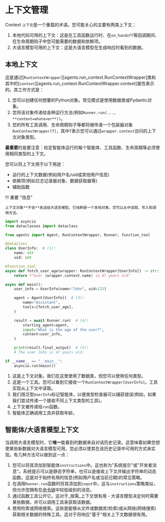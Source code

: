 # 上下文管理

Context `上下文`是一个重载的术语。您可能关心的主要有两类上下文：

1. 本地代码可用的上下文：这是在工具函数运行时、在`on_handoff`等回调期间、在生命周期钩子中您可能需要的数据和依赖项。
2. 大语言模型可用的上下文：这是大语言模型在生成响应时看到的数据。

## 本地上下文

这是通过[`RunContextWrapper`][agents.run_context.RunContextWrapper]类和其中的[`context`][agents.run_context.RunContextWrapper.context]属性表示的。其工作方式是：

1. 您可以创建任何想要的Python对象。常见模式是使用数据类或Pydantic对象。
2. 您将该对象传递给各种运行方法(例如`Runner.run(..., **context=whatever**))`。
3. 您的所有工具调用、生命周期钩子等都将被传递一个包装器对象`RunContextWrapper[T]`，其中`T`表示您可以通过`wrapper.context`访问的上下文对象类型。

**最重要**的是要注意：给定智能体运行的每个智能体、工具函数、生命周期等必须使用相同类型的上下文。

您可以将上下文用于以下用途：

-   运行的上下文数据(例如用户名/uid或其他用户信息)
-   依赖项(例如日志记录器对象、数据获取器等)
-   辅助函数

!!! 重要 "信息"

    上下文对象**不会**发送给大语言模型。它纯粹是一个本地对象，您可以从中读取、写入和调用方法。

```python
import asyncio
from dataclasses import dataclass

from agents import Agent, RunContextWrapper, Runner, function_tool

@dataclass
class UserInfo:  # (1)!
    name: str
    uid: int

@function_tool
async def fetch_user_age(wrapper: RunContextWrapper[UserInfo]) -> str:  # (2)!
    return f"User {wrapper.context.name} is 47 years old"

async def main():
    user_info = UserInfo(name="John", uid=123)

    agent = Agent[UserInfo](  # (3)!
        name="Assistant",
        tools=[fetch_user_age],
    )

    result = await Runner.run(  # (4)!
        starting_agent=agent,
        input="What is the age of the user?",
        context=user_info,
    )

    print(result.final_output)  # (5)!
    # The user John is 47 years old.

if __name__ == "__main__":
    asyncio.run(main())
```

1. 这是上下文对象。我们在这里使用了数据类，但您可以使用任何类型。
2. 这是一个工具。您可以看到它接收一个`RunContextWrapper[UserInfo]`。工具实现从上下文中读取。
3. 我们用泛型`UserInfo`标记智能体，以便类型检查器可以捕获错误(例如，如果我们尝试传递一个接收不同上下文类型的工具)。
4. 上下文被传递给`run`函数。
5. 智能体正确调用工具并获取年龄。

## 智能体/大语言模型上下文

当调用大语言模型时，它**唯一**能看到的数据来自对话历史记录。这意味着如果您想使某些新数据对大语言模型可用，您必须以使其在该历史记录中可用的方式来实现。有几种方法可以做到这一点：

1. 您可以将其添加到智能体`instructions`中。这也称为"系统提示"或"开发者消息"。系统提示可以是静态字符串，也可以是接收上下文并输出字符串的动态函数。这是对于始终有用的信息(例如用户名或当前日期)的常见策略。
2. 在调用`Runner.run`函数时将其添加到`input`中。这与`instructions`策略类似，但允许您拥有在[命令链](https://cdn.openai.com/spec/model-spec-2024-05-08.html#follow-the-chain-of-command)中较低级别的消息。
3. 通过函数工具公开它。这对于_按需_上下文很有用 - 大语言模型决定何时需要某些数据，并可以调用工具来获取该数据。
4. 使用检索或网络搜索。这些是能够从文件或数据库(检索)或从网络(网络搜索)获取相关数据的特殊工具。这对于将响应"基于"相关上下文数据很有用。
